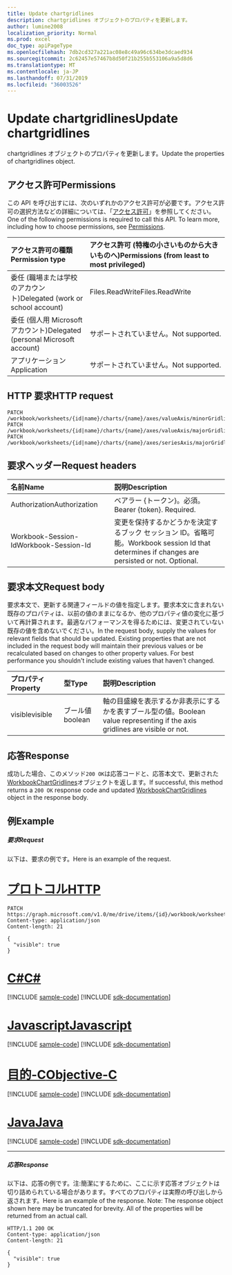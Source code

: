 ```yaml
---
title: Update chartgridlines
description: chartgridlines オブジェクトのプロパティを更新します。
author: lumine2008
localization_priority: Normal
ms.prod: excel
doc_type: apiPageType
ms.openlocfilehash: 7db2cd327a221ac08e8c49a96c634be3dcaed934
ms.sourcegitcommit: 2c62457e57467b8d50f21b255b553106a9a5d8d6
ms.translationtype: MT
ms.contentlocale: ja-JP
ms.lasthandoff: 07/31/2019
ms.locfileid: "36003526"
---
```

# <a name="update-chartgridlines"></a><span data-ttu-id="d3e95-103">Update chartgridlines</span><span class="sxs-lookup"><span data-stu-id="d3e95-103">Update chartgridlines</span></span>

<span data-ttu-id="d3e95-104">chartgridlines オブジェクトのプロパティを更新します。</span><span class="sxs-lookup"><span data-stu-id="d3e95-104">Update the properties of chartgridlines object.</span></span>
## <a name="permissions"></a><span data-ttu-id="d3e95-105">アクセス許可</span><span class="sxs-lookup"><span data-stu-id="d3e95-105">Permissions</span></span>
<span data-ttu-id="d3e95-p101">この API を呼び出すには、次のいずれかのアクセス許可が必要です。アクセス許可の選択方法などの詳細については、「[アクセス許可](/graph/permissions-reference)」を参照してください。</span><span class="sxs-lookup"><span data-stu-id="d3e95-p101">One of the following permissions is required to call this API. To learn more, including how to choose permissions, see [Permissions](/graph/permissions-reference).</span></span>

|<span data-ttu-id="d3e95-108">アクセス許可の種類</span><span class="sxs-lookup"><span data-stu-id="d3e95-108">Permission type</span></span>      | <span data-ttu-id="d3e95-109">アクセス許可 (特権の小さいものから大きいものへ)</span><span class="sxs-lookup"><span data-stu-id="d3e95-109">Permissions (from least to most privileged)</span></span>              |
|:--------------------|:---------------------------------------------------------|
|<span data-ttu-id="d3e95-110">委任 (職場または学校のアカウント)</span><span class="sxs-lookup"><span data-stu-id="d3e95-110">Delegated (work or school account)</span></span> | <span data-ttu-id="d3e95-111">Files.ReadWrite</span><span class="sxs-lookup"><span data-stu-id="d3e95-111">Files.ReadWrite</span></span>    |
|<span data-ttu-id="d3e95-112">委任 (個人用 Microsoft アカウント)</span><span class="sxs-lookup"><span data-stu-id="d3e95-112">Delegated (personal Microsoft account)</span></span> | <span data-ttu-id="d3e95-113">サポートされていません。</span><span class="sxs-lookup"><span data-stu-id="d3e95-113">Not supported.</span></span>    |
|<span data-ttu-id="d3e95-114">アプリケーション</span><span class="sxs-lookup"><span data-stu-id="d3e95-114">Application</span></span> | <span data-ttu-id="d3e95-115">サポートされていません。</span><span class="sxs-lookup"><span data-stu-id="d3e95-115">Not supported.</span></span> |

## <a name="http-request"></a><span data-ttu-id="d3e95-116">HTTP 要求</span><span class="sxs-lookup"><span data-stu-id="d3e95-116">HTTP request</span></span>
<!-- { "blockType": "ignored" } -->
```http
PATCH /workbook/worksheets/{id|name}/charts/{name}/axes/valueAxis/minorGridlines
PATCH /workbook/worksheets/{id|name}/charts/{name}/axes/valueAxis/majorGridlines
PATCH /workbook/worksheets/{id|name}/charts/{name}/axes/seriesAxis/majorGridlines
```
## <a name="request-headers"></a><span data-ttu-id="d3e95-117">要求ヘッダー</span><span class="sxs-lookup"><span data-stu-id="d3e95-117">Request headers</span></span>
| <span data-ttu-id="d3e95-118">名前</span><span class="sxs-lookup"><span data-stu-id="d3e95-118">Name</span></span>       | <span data-ttu-id="d3e95-119">説明</span><span class="sxs-lookup"><span data-stu-id="d3e95-119">Description</span></span>|
|:-----------|:-----------|
| <span data-ttu-id="d3e95-120">Authorization</span><span class="sxs-lookup"><span data-stu-id="d3e95-120">Authorization</span></span>  | <span data-ttu-id="d3e95-p102">ベアラー {トークン}。必須。</span><span class="sxs-lookup"><span data-stu-id="d3e95-p102">Bearer {token}. Required.</span></span> |
| <span data-ttu-id="d3e95-123">Workbook-Session-Id</span><span class="sxs-lookup"><span data-stu-id="d3e95-123">Workbook-Session-Id</span></span>  | <span data-ttu-id="d3e95-p103">変更を保持するかどうかを決定するブック セッション ID。省略可能。</span><span class="sxs-lookup"><span data-stu-id="d3e95-p103">Workbook session Id that determines if changes are persisted or not. Optional.</span></span>|

## <a name="request-body"></a><span data-ttu-id="d3e95-126">要求本文</span><span class="sxs-lookup"><span data-stu-id="d3e95-126">Request body</span></span>
<span data-ttu-id="d3e95-p104">要求本文で、更新する関連フィールドの値を指定します。要求本文に含まれない既存のプロパティは、以前の値のままになるか、他のプロパティ値の変化に基づいて再計算されます。最適なパフォーマンスを得るためには、変更されていない既存の値を含めないでください。</span><span class="sxs-lookup"><span data-stu-id="d3e95-p104">In the request body, supply the values for relevant fields that should be updated. Existing properties that are not included in the request body will maintain their previous values or be recalculated based on changes to other property values. For best performance you shouldn't include existing values that haven't changed.</span></span>

| <span data-ttu-id="d3e95-130">プロパティ</span><span class="sxs-lookup"><span data-stu-id="d3e95-130">Property</span></span>     | <span data-ttu-id="d3e95-131">型</span><span class="sxs-lookup"><span data-stu-id="d3e95-131">Type</span></span>   |<span data-ttu-id="d3e95-132">説明</span><span class="sxs-lookup"><span data-stu-id="d3e95-132">Description</span></span>|
|:---------------|:--------|:----------|
|<span data-ttu-id="d3e95-133">visible</span><span class="sxs-lookup"><span data-stu-id="d3e95-133">visible</span></span>|<span data-ttu-id="d3e95-134">ブール値</span><span class="sxs-lookup"><span data-stu-id="d3e95-134">boolean</span></span>|<span data-ttu-id="d3e95-135">軸の目盛線を表示するか非表示にするかを表すブール型の値。</span><span class="sxs-lookup"><span data-stu-id="d3e95-135">Boolean value representing if the axis gridlines are visible or not.</span></span>|

## <a name="response"></a><span data-ttu-id="d3e95-136">応答</span><span class="sxs-lookup"><span data-stu-id="d3e95-136">Response</span></span>

<span data-ttu-id="d3e95-137">成功した場合、このメソッド`200 OK`は応答コードと、応答本文で、更新された[WorkbookChartGridlines](../resources/chartgridlines.md)オブジェクトを返します。</span><span class="sxs-lookup"><span data-stu-id="d3e95-137">If successful, this method returns a `200 OK` response code and updated [WorkbookChartGridlines](../resources/chartgridlines.md) object in the response body.</span></span>
## <a name="example"></a><span data-ttu-id="d3e95-138">例</span><span class="sxs-lookup"><span data-stu-id="d3e95-138">Example</span></span>
##### <a name="request"></a><span data-ttu-id="d3e95-139">要求</span><span class="sxs-lookup"><span data-stu-id="d3e95-139">Request</span></span>
<span data-ttu-id="d3e95-140">以下は、要求の例です。</span><span class="sxs-lookup"><span data-stu-id="d3e95-140">Here is an example of the request.</span></span>

# <a name="httptabhttp"></a>[<span data-ttu-id="d3e95-141">プロトコル</span><span class="sxs-lookup"><span data-stu-id="d3e95-141">HTTP</span></span>](#tab/http)
<!-- {
  "blockType": "request",
  "name": "update_chartgridlines"
}-->
```http
PATCH https://graph.microsoft.com/v1.0/me/drive/items/{id}/workbook/worksheets/{id|name}/charts/{name}/axes/valueAxis/minorGridlines
Content-type: application/json
Content-length: 21

{
  "visible": true
}
```
# <a name="ctabcsharp"></a>[<span data-ttu-id="d3e95-142">C#</span><span class="sxs-lookup"><span data-stu-id="d3e95-142">C#</span></span>](#tab/csharp)
[!INCLUDE [sample-code](../includes/snippets/csharp/update-chartgridlines-csharp-snippets.md)]
[!INCLUDE [sdk-documentation](../includes/snippets/snippets-sdk-documentation-link.md)]

# <a name="javascripttabjavascript"></a>[<span data-ttu-id="d3e95-143">Javascript</span><span class="sxs-lookup"><span data-stu-id="d3e95-143">Javascript</span></span>](#tab/javascript)
[!INCLUDE [sample-code](../includes/snippets/javascript/update-chartgridlines-javascript-snippets.md)]
[!INCLUDE [sdk-documentation](../includes/snippets/snippets-sdk-documentation-link.md)]

# <a name="objective-ctabobjc"></a>[<span data-ttu-id="d3e95-144">目的-C</span><span class="sxs-lookup"><span data-stu-id="d3e95-144">Objective-C</span></span>](#tab/objc)
[!INCLUDE [sample-code](../includes/snippets/objc/update-chartgridlines-objc-snippets.md)]
[!INCLUDE [sdk-documentation](../includes/snippets/snippets-sdk-documentation-link.md)]

# <a name="javatabjava"></a>[<span data-ttu-id="d3e95-145">Java</span><span class="sxs-lookup"><span data-stu-id="d3e95-145">Java</span></span>](#tab/java)
[!INCLUDE [sample-code](../includes/snippets/java/update-chartgridlines-java-snippets.md)]
[!INCLUDE [sdk-documentation](../includes/snippets/snippets-sdk-documentation-link.md)]

---

##### <a name="response"></a><span data-ttu-id="d3e95-146">応答</span><span class="sxs-lookup"><span data-stu-id="d3e95-146">Response</span></span>
<span data-ttu-id="d3e95-p105">以下は、応答の例です。注:簡潔にするために、ここに示す応答オブジェクトは切り詰められている場合があります。すべてのプロパティは実際の呼び出しから返されます。</span><span class="sxs-lookup"><span data-stu-id="d3e95-p105">Here is an example of the response. Note: The response object shown here may be truncated for brevity. All of the properties will be returned from an actual call.</span></span>
<!-- {
  "blockType": "response",
  "truncated": true,
  "@odata.type": "microsoft.graph.workbookChartGridlines"
} -->
```http
HTTP/1.1 200 OK
Content-type: application/json
Content-length: 21

{
  "visible": true
}
```

<!-- uuid: 8fcb5dbc-d5aa-4681-8e31-b001d5168d79
2015-10-25 14:57:30 UTC -->
<!-- {
  "type": "#page.annotation",
  "description": "Update chartgridlines",
  "keywords": "",
  "section": "documentation",
  "tocPath": "",
  "suppressions": [
  ]
}-->
